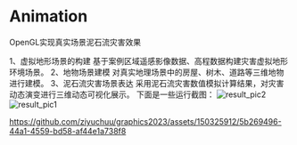 # Animation
OpenGL实现真实场景泥石流灾害效果

1、虚拟地形场景的构建
基于案例区域遥感影像数据、高程数据构建灾害虚拟地形环境场景。
2、地物场景建模
对真实地理场景中的房屋、树木、道路等三维地物进行建模。
3、泥石流灾害场景表达
采用泥石流灾害数值模拟计算结果，对灾害动态演变进行三维动态可视化展示。
下面是一些运行截图：
![result_pic2](https://github.com/ziyuchuu/graphics2023/assets/150325912/3ccb040d-daba-4900-aecd-cf634e12ab3a)
![result_pic1](https://github.com/ziyuchuu/graphics2023/assets/150325912/f00b7638-9f83-4733-9162-201b6b886324)


https://github.com/ziyuchuu/graphics2023/assets/150325912/5b269496-44a1-4559-bd58-af44e1a738f8


